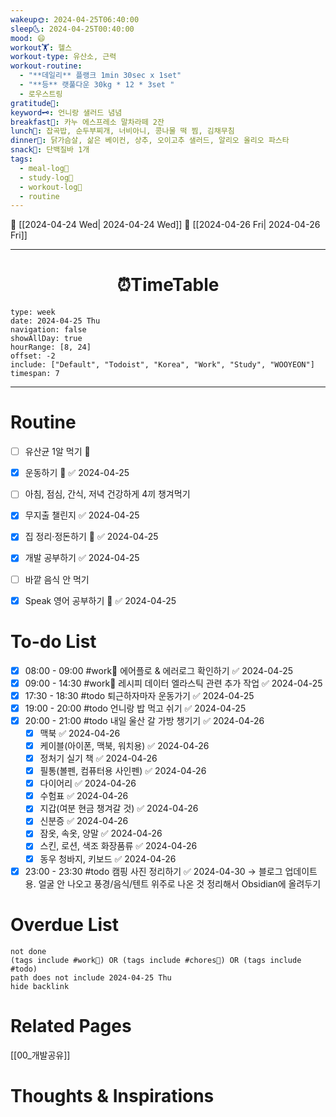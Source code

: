 ```yaml
---
wakeup🌞: 2024-04-25T06:40:00
sleep🌜: 2024-04-25T00:40:00
mood: 😄
workout🏋️: 헬스
workout-type: 유산소, 근력
workout-routine:
  - "**데일리** 플랭크 1min 30sec x 1set"
  - "**등** 랫풀다운 30kg * 12 * 3set "
  - 로우스트링
gratitude🙏: 
keyword🗝️: 언니랑 샐러드 념념
breakfast🍳: 카누 에스프레소 말차라떼 2잔
lunch🍚: 잡곡밥, 순두부찌개, 너비아니, 콩나물 떡 찜, 김채무침
dinner🥗: 닭가슴살, 삶은 베이컨, 상추, 오이고추 샐러드, 알리오 올리오 파스타
snack🍬: 단백질바 1개
tags:
  - meal-log📝
  - study-log📓
  - workout-log💪
  - routine
---
```


🔺 [[2024-04-24 Wed| 2024-04-24 Wed]]
🔻 [[2024-04-26 Fri| 2024-04-26 Fri]]
___
<h1> <center>⏰TimeTable </center> </h1>

```gEvent
type: week
date: 2024-04-25 Thu
navigation: false
showAllDay: true
hourRange: [8, 24]
offset: -2
include: ["Default", "Todoist", "Korea", "Work", "Study", "WOOYEON"]
timespan: 7
```

--- 


# Routine 

- [ ] 유산균 1알 먹기 🔼 
- [x] 운동하기 🔼 ✅ 2024-04-25
- [ ] 아침, 점심, 간식, 저녁 건강하게 4끼 챙겨먹기
- [x] 무지출 챌린지 ✅ 2024-04-25
- [x] 집 정리·정돈하기 🔼 ✅ 2024-04-25
- [x] 개발 공부하기 ✅ 2024-04-25
- [ ] 바깥 음식 안 먹기 
- [x] Speak 영어 공부하기 🔼 ✅ 2024-04-25


# To-do List

- [x] 08:00 - 09:00 #work💼 에어플로 & 에러로그 확인하기 ✅ 2024-04-25
- [x] 09:00 - 14:30 #work💼 레시피 데이터 엘라스틱 관련 추가 작업 ✅ 2024-04-25
- [x] 17:30 - 18:30 #todo 퇴근하자마자 운동가기 ✅ 2024-04-25
- [x] 19:00 - 20:00 #todo 언니랑 밥 먹고 쉬기 ✅ 2024-04-25
- [x] 20:00 - 21:00 #todo 내일 울산 갈 가방 챙기기 ✅ 2024-04-26
	- [x] 맥북 ✅ 2024-04-26
	- [x] 케이블(아이폰, 맥북, 워치용) ✅ 2024-04-26
	- [x] 정처기 실기 책 ✅ 2024-04-26
	- [x] 필통(볼펜, 컴퓨터용 사인펜) ✅ 2024-04-26
	- [x] 다이어리 ✅ 2024-04-26
	- [x] 수험표 ✅ 2024-04-26
	- [x] 지갑(여분 현금 챙겨갈 것) ✅ 2024-04-26
	- [x] 신분증 ✅ 2024-04-26
	- [x] 잠옷, 속옷, 양말 ✅ 2024-04-26
	- [x] 스킨, 로션, 색조 화장품류 ✅ 2024-04-26
	- [x] 동우 청바지, 키보드 ✅ 2024-04-26
- [x] 23:00 - 23:30 #todo 캠핑 사진 정리하기 ✅ 2024-04-30
	→ 블로그 업데이트용. 얼굴 안 나오고 풍경/음식/텐트 위주로 나온 것 정리해서 Obsidian에 올려두기

# Overdue List
```tasks
not done
(tags include #work💼) OR (tags include #chores🧺) OR (tags include #todo)
path does not include 2024-04-25 Thu
hide backlink
```

# Related Pages

[[00_개발공유]]

# Thoughts & Inspirations

